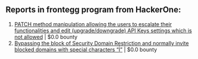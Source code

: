 ## Reports in frontegg program from HackerOne:
1. [PATCH method manipulation allowing the users to escalate their functionalities and edit (upgrade/downgrade) API Keys settings which is not allowed](https://hackerone.com/reports/2149124) | $0.0 bounty
2. [Bypassing the block of Security Domain Restriction and normally invite blocked domains with special characters “İ”](https://hackerone.com/reports/2033005) | $0.0 bounty